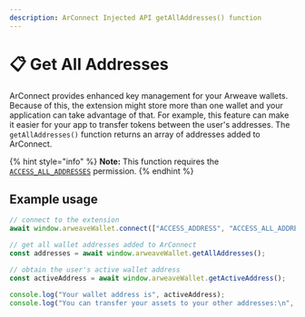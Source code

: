 ```yaml
---
description: ArConnect Injected API getAllAddresses() function
---
```


# 📋 Get All Addresses

ArConnect provides enhanced key management for your Arweave wallets. Because of this, the extension might store more than one wallet and your application can take advantage of that. For example, this feature can make it easier for your app to transfer tokens between the user's addresses. The `getAllAddresses()` function returns an array of addresses added to ArConnect.

{% hint style="info" %}
**Note:** This function requires the [`ACCESS_ALL_ADDRESSES`](connect.md#permissions) permission.
{% endhint %}

## Example usage

```ts
// connect to the extension
await window.arweaveWallet.connect(["ACCESS_ADDRESS", "ACCESS_ALL_ADDRESSES"]);

// get all wallet addresses added to ArConnect
const addresses = await window.arweaveWallet.getAllAddresses();

// obtain the user's active wallet address
const activeAddress = await window.arweaveWallet.getActiveAddress();

console.log("Your wallet address is", activeAddress);
console.log("You can transfer your assets to your other addresses:\n", addresses.filter((addr) => addr !== activeAddress).join("\n"));
```
